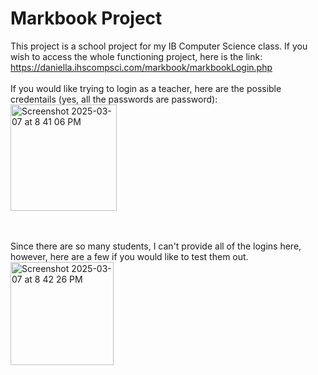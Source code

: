 # Markbook Project

This project is a school project for my IB Computer Science class. If you wish to access the whole functioning project, here is the link: 
<br>
https://daniella.ihscompsci.com/markbook/markbookLogin.php
<br>
<br>
If you would like trying to login as a teacher, here are the possible credentails (yes, all the passwords are password):<br>
<img width="170" alt="Screenshot 2025-03-07 at 8 41 06 PM" src="https://github.com/user-attachments/assets/0096f729-0eb2-4b2e-a9ba-8a4b4066f7c4" />

<br>
<br> 
Since there are so many students, I can't provide all of the logins here, however, here are a few if you would like to test them out.
<br>
<img width="165" alt="Screenshot 2025-03-07 at 8 42 26 PM" src="https://github.com/user-attachments/assets/02b3b092-7c3f-4bae-9918-b31cbdaa5664" />
